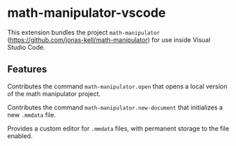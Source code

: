 # math-manipulator-vscode

This extension bundles the project `math-manipulator` (https://github.com/jonas-kell/math-manipulator) for use inside Visual Studio Code.

## Features

Contributes the command `math-manipulator.open` that opens a local version of the math manipulator project.

Contributes the command `math-manipulator.new-document` that initializes a new `.mmdata` file.

Provides a custom editor for `.mmdata` files, with permanent storage to the file enabled.

<!--
Describe specific features of your extension including screenshots of your extension in action. Image paths are relative to this README file.

For example if there is an image subfolder under your extension project workspace:

\!\[feature X\]\(images/feature-x.png\)

> Tip: Many popular extensions utilize animations. This is an excellent way to show off your extension! We recommend short, focused animations that are easy to follow. -->

<!-- ## Known Issues

Calling out known issues can help limit users opening duplicate issues against your extension. -->
